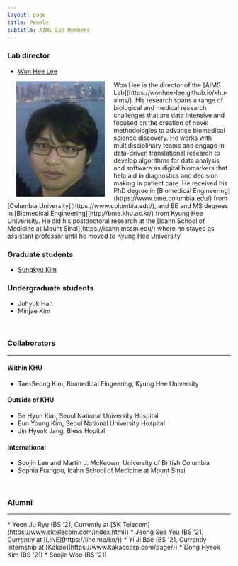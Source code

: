 ```yaml
---
layout: page
title: People
subtitle: AIMS Lab Members
---
```


### Lab director
* [Won Hee Lee](https://wonhee-lee.github.io/aboutme/)


<img src="/assets/img/khu_lab_pic.jpg" width="200" height="260" align="left" hspace="20" />
Won Hee is the director of the [AIMS Lab](https://wonhee-lee.github.io/khu-aims/). His research spans a range of biological and medical research challenges that are data intensive and focused on the creation of novel methodologies to advance biomedical science discovery. He works with multidisciplinary teams and engage in data-driven translational research to develop algorithms for data analysis and software as digital biomarkers that help aid in diagnostics and decision making in patient care. He received his PhD degree in [Biomedical Engineering](https://www.bme.columbia.edu/) from [Columbia University](https://www.columbia.edu/), and BE and MS degrees in [Biomedical Engineering](http://bme.khu.ac.kr/) from Kyung Hee Univerisity. He did his postdoctoral research at the [Icahn School of Medicine at Mount Sinai](https://icahn.mssm.edu/) where he stayed as assistant professor until he moved to Kyung Hee University.


### Graduate students
* [Sungkyu Kim](https://github.com/SungKyu-Kim39)


### Undergraduate students
* Juhyuk Han
* Minjae Kim 
<br />

### Collaborators
<hr>


#### Within KHU
* Tae-Seong Kim, Biomedical Eingeering, Kyung Hee University


#### Outside of KHU
* Se Hyun Kim, Seoul National University Hospital 
* Eun Young Kim, Seoul National University Hospital 
* Jin Hyeok Jang, Bless Hopital


#### International
* Soojin Lee and Martin J. McKeown, University of British Columbia
* Sophia Frangou, Icahn School of Medicine at Mount Sinai
<br />

### Alumni
<hr>
* Yeon Ju Ryu (BS '21, Currently at [SK Telecom](https://www.sktelecom.com/index.html))
* Jeong Sue You (BS '21, Currently at [LINE](https://line.me/ko/))
* Yi Ji Bae (BS '21, Currently Internship at [Kakao](https://www.kakaocorp.com/page/))
* Dong Hyeok Kim (BS '21)
* Soojin Woo (BS '21)
